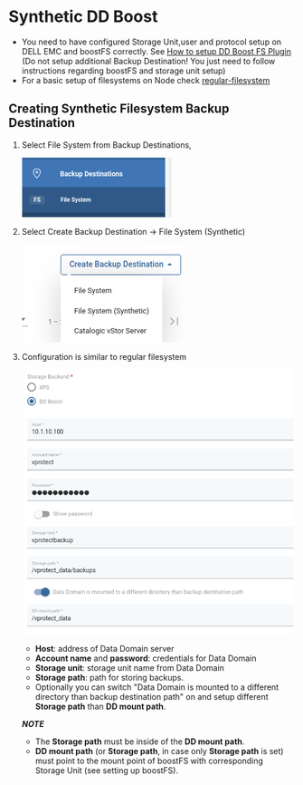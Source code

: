 # Synthetic DD Boost




* You need to have configured Storage Unit,user and protocol setup on DELL EMC and boostFS correctly.
  See [How to setup DD Boost FS Plugin](../../backup-destinations/deduplication-appliances/dell-emc-data-domain.md#dd-boost-fs-plugin)
  \(Do not setup additional Backup Destination! You just need to follow instructions regarding boostFS and storage unit setup)
* For a basic setup of filesystems on Node check [regular-filesystem](regular-filesystem.md)  

## Creating Synthetic Filesystem Backup Destination

1. Select File System from Backup Destinations,

      ![](../../../.gitbook/assets/backup-destinations-file-system-synthetic-selectfs.png)
2. Select Create Backup Destination -> File System \(Synthetic\)

      ![](../../../.gitbook/assets/backup-destinations-file-system-synthetic-xfs-selectsynth.png)

3. Configuration is similar to regular filesystem

      ![](../../../.gitbook/assets/backup-destinations-file-system-synthetic-ddboost-config.png)
   * **Host**: address of Data Domain server
   * **Account name** and **password**: credentials for Data Domain
   * **Storage unit**: storage unit name from Data Domain
   * **Storage path**: path for storing backups. 
   * Optionally you can switch "Data Domain is mounted to a different directory than backup destination path" on and setup different **Storage path** than **DD mount path**.
    
   ***NOTE*** 
   * The **Storage path** must be inside of the **DD mount path**. 
   * **DD mount path** \(or **Storage path**,  in case only **Storage path** is set\) must point to the mount point of boostFS with corresponding Storage Unit (see setting up boostFS).

